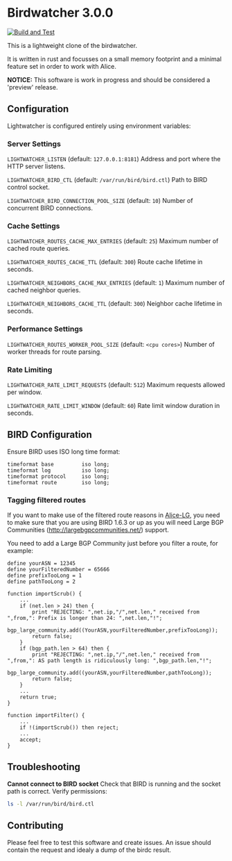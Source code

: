 # Birdwatcher 3.0.0

[![Build and Test](https://github.com/alice-lg/lightwatcher/actions/workflows/rust.yml/badge.svg)](https://github.com/alice-lg/lightwatcher/actions/workflows/rust.yml)

This is a lightweight clone of the birdwatcher.

It is written in rust and focusses on a small memory footprint
and a minimal feature set in order to work with Alice.

**NOTICE:** This software is work in progress and should be
considered a 'preview' release.

## Configuration

Lightwatcher is configured entirely using environment variables:

### Server Settings

`LIGHTWATCHER_LISTEN` (default: `127.0.0.1:8181`)
Address and port where the HTTP server listens.

`LIGHTWATCHER_BIRD_CTL` (default: `/var/run/bird/bird.ctl`)
Path to BIRD control socket.

`LIGHTWATCHER_BIRD_CONNECTION_POOL_SIZE` (default: `10`)
Number of concurrent BIRD connections.

### Cache Settings

`LIGHTWATCHER_ROUTES_CACHE_MAX_ENTRIES` (default: `25`)
Maximum number of cached route queries.

`LIGHTWATCHER_ROUTES_CACHE_TTL` (default: `300`)
Route cache lifetime in seconds.

`LIGHTWATCHER_NEIGHBORS_CACHE_MAX_ENTRIES` (default: `1`)
Maximum number of cached neighbor queries.

`LIGHTWATCHER_NEIGHBORS_CACHE_TTL` (default: `300`)
Neighbor cache lifetime in seconds.

### Performance Settings

`LIGHTWATCHER_ROUTES_WORKER_POOL_SIZE` (default: `<cpu cores>`)
Number of worker threads for route parsing.

### Rate Limiting

`LIGHTWATCHER_RATE_LIMIT_REQUESTS` (default: `512`)
Maximum requests allowed per window.

`LIGHTWATCHER_RATE_LIMIT_WINDOW` (default: `60`)
Rate limit window duration in seconds.

## BIRD Configuration

Ensure BIRD uses ISO long time format:
```
timeformat base         iso long;
timeformat log          iso long;
timeformat protocol     iso long;
timeformat route        iso long;
```

### Tagging filtered routes
If you want to make use of the filtered route reasons in [Alice-LG](https://github.com/alice-lg/alice-lg), you need
to make sure that you are using BIRD 1.6.3 or up as you will need Large BGP Communities
(http://largebgpcommunities.net/) support.

You need to add a Large BGP Community just before you filter a route, for example:

    define yourASN = 12345
    define yourFilteredNumber = 65666
    define prefixTooLong = 1
    define pathTooLong = 2

    function importScrub() {
        ...
        if (net.len > 24) then {
            print "REJECTING: ",net.ip,"/",net.len," received from ",from,": Prefix is longer than 24: ",net.len,"!";
            bgp_large_community.add((YourASN,yourFilteredNumber,prefixTooLong));
            return false;
        }
        if (bgp_path.len > 64) then {
            print "REJECTING: ",net.ip,"/",net.len," received from ",from,": AS path length is ridiculously long: ",bgp_path.len,"!";
            bgp_large_community.add((yourASN,yourFilteredNumber,pathTooLong));
            return false;
        }
        ...
        return true;
    }

    function importFilter() {
        ...
        if !(importScrub()) then reject;
        ...
        accept;
    }


## Troubleshooting

**Cannot connect to BIRD socket**
Check that BIRD is running and the socket path is correct. Verify permissions:
```bash
ls -l /var/run/bird/bird.ctl
```

## Contributing

Please feel free to test this software and create issues.
An issue should contain the request and idealy a dump of
the birdc result.


